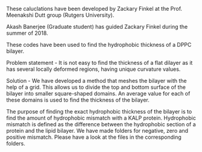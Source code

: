 These caluclations have been developed by Zackary Finkel at the Prof. Meenakshi Dutt group (Rutgers University).

Akash Banerjee (Graduate student) has guided Zackary Finkel during the summer of 2018.

These codes have been used to find the hydrophobic thickness of a DPPC bilayer. 

Problem statement - It is not easy to find the thickness of a flat dilayer as it has several locally deformed regions, having 
unique curvature values. 

Solution - We have developed a method that meshes the bilayer with the help of a grid. This allows us to divide the top and bottom surface of the bilayer into smaller square-shaped domains. An average value for each of these domains is used to find the thickness of the bilayer.

The purpose of finding the exact hydrophobic thickness of the bilayer is to find the amount of hydrophobic mismatch with a KALP protein. Hydrophobic mismatch is defined as the difference between the hydrophobic section of a protein and the lipid bilayer. We have made folders for negative, zero and positive mismatch. Please have a look at the files in the corresponding folders. 


